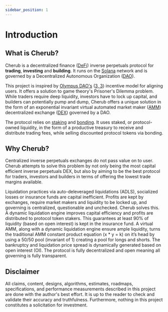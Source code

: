 ```yaml
---
sidebar_position: 1
---
```


# Introduction

## What is Cherub?

Cherub is a decentralized finance ([DeFi](/about/terminology.md#defi)) inverse perpetuals protocol for **trading**, **investing** and **building**. It runs on the [Solana](https://solana.com/) network and is governed by a Decentralized Autonomous Organization ([DAO](/about/terminology.md#dao)).

This project is inspired by [Olympus DAO's](https://www.olympusdao.finance/) ([3, 3](/about/terminology.md#(3,3))) incentive model for aligning users. It offers a solution to game theory's Prisoner's Dilemma problem. While traders require deep liquidity, investors have to lock up capital, and builders can potentially pump and dump, Cherub offers a unique solution in the form of an exponential invariant virtual automated market maker ([AMM](/about/terminology.md#amm)) decentralized exchange ([DEX](/about/terminology.md#dex)) governed by a DAO.

The protocol relies on [staking](/about/terminology.md#staking) and [bonding](/about/terminology.md#bonding). It uses staked, or protocol-owned liquidity, in the form of a productive treasury to receive and distribute trading fees, while selling discounted protocol tokens via bonding.

## Why Cherub?

Centralized inverse perpetuals exchanges do not pass value on to user. Cherub attempts to solve this problem by not only being the most capital efficient inverse perpetuals DEX, but also by aiming to be the best protocol for traders, investors and builders in terms of offering the lowest trade margins available.

Liquidation practices via auto-deleveraged liquidations (ADLS), socialized losses or insurance funds are capital inefficient. Profits are kept by exchanges, require market makers and liquidity to be locked up, and governing is centralized, questionable and unchecked. Cherub solves this. A dynamic liquidation engine improves capital efficiency and profits are distributed to protocol token stakers. This guarantees at least 90% of liquidity (based on open interest) is kept in the insurance fund. A virtual AMM, along with a dynamic liquidation engine ensure ample liquidity, turns the traditional AMM constant product equation (x * y = k) on it’s head by using a 50/50 pool (invariant of 1) creating a pool for longs and shorts. The bankruptcy and liquidation price spread is dynamically generated based on open interest (OI). The protocol is fully decentralized and open meaning all governing is fully transparent.

## Disclaimer

All claims, content, designs, algorithms, estimates, roadmaps, specifications, and performance measurements described in this project are done with the author's best effort. It is up to the reader to check and validate their accuracy and truthfulness. Furthermore, nothing in this project constitutes a solicitation for investment.
